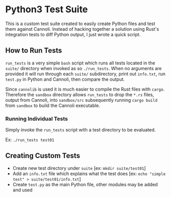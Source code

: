 # Python3 Test Suite

This is a custom test suite created to easily create Python files and test
them against Cannoli. Instead of hacking together a solution using Rust's
integration tests to diff Python output, I just wrote a quick script.

## How to Run Tests
`run_tests` is a very simple `bash` script which runs all tests located in
the `suite/` directory when invoked as so `./run_tests`. When no arguments are
provided it will run through each `suite/` subdirectory, print out `info.txt`,
run `test.py` in Python and Cannoli, then compare the output.

Since `cannolib` is used it is much easier to compile the Rust files with
`cargo`. Therefore the `sandbox` directory allows `run_tests` to drop the `*.rs`
files, output from Cannoli, into `sandbox/src` subsequently running
`cargo build` from `sandbox` to build the Cannoli executable.

### Running Individual Tests
Simply invoke the `run_tests` script with a test directory to be evaluated.

Ex: `./run_tests test01`

## Creating Custom Tests
- Create new test directory under `suite` [ex: `mkdir suite/test01`]
- Add an `info.txt` file which explains what the test does
  [ex: `echo "simple test" > suite/test01/info.txt`]
- Create `test.py` as the main Python file, other modules may be added and used
